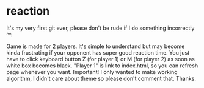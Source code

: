 reaction
========

It's my very first git ever, please don't be rude if I do something incorrectly ^^.

Game is made for 2 players. It's simple to understand but may become kinda frustrating if your opponent has super good reaction time.
You just have to click keyboard button Z (for player 1) or M (for player 2) as soon as white box becomes black.
"Player 1" is link to index.html, so you can refresh page whenever you want.
Important! I only wanted to make working algorithm, I didn't care about theme so please don't comment that. Thanks.
